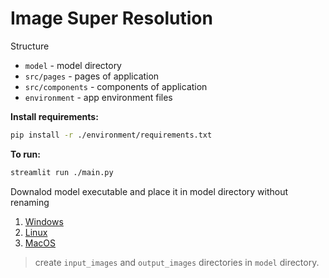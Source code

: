 
# Image Super Resolution

Structure

- `model` - model directory
- `src/pages` - pages of application
- `src/components` - components of application
- `environment` - app environment files

**Install requirements:**

```bash
pip install -r ./environment/requirements.txt
```

**To run:**

```bash
streamlit run ./main.py
```

Downalod model executable and place it in model directory without renaming

1. [Windows](https://github.com/xinntao/Real-ESRGAN/releases/download/v0.2.5.0/realesrgan-ncnn-vulkan-20220424-windows.zip)
2. [Linux](https://github.com/xinntao/Real-ESRGAN/releases/download/v0.2.5.0/realesrgan-ncnn-vulkan-20220424-ubuntu.zip)
3. [MacOS](https://github.com/xinntao/Real-ESRGAN/releases/download/v0.2.5.0/realesrgan-ncnn-vulkan-20220424-macos.zip)

> create `input_images` and `output_images` directories in `model` directory.
